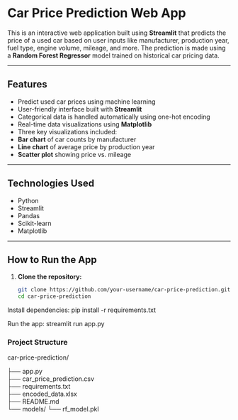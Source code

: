 #  Car Price Prediction Web App

This is an interactive web application built using **Streamlit** that predicts the price of a used car based on user inputs like manufacturer, production year, fuel type, engine volume, mileage, and more. The prediction is made using a **Random Forest Regressor** model trained on historical car pricing data.

---

##  Features

-  Predict used car prices using machine learning
-  User-friendly interface built with **Streamlit**
-  Categorical data is handled automatically using one-hot encoding
-  Real-time data visualizations using **Matplotlib**
-  Three key visualizations included:
  - **Bar chart** of car counts by manufacturer
  - **Line chart** of average price by production year
  - **Scatter plot** showing price vs. mileage

---

##  Technologies Used

- Python
- Streamlit
- Pandas
- Scikit-learn
- Matplotlib

---

##  How to Run the App

1. **Clone the repository:**
   ```bash
   git clone https://github.com/your-username/car-price-prediction.git
   cd car-price-prediction
   
Install dependencies:
pip install -r requirements.txt

Run the app:
streamlit run app.py

### Project Structure

car-price-prediction/

├── app.py                      
├── car_price_prediction.csv   
├── requirements.txt            
├── encoded_data.xlsx          
├── README.md                  
└── models/
    └── rf_model.pkl           
